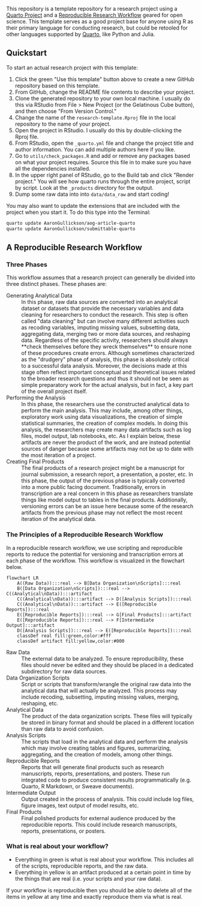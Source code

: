 
This repository is a template repository for a research project using a [Quarto Project](https://quarto.org/docs/projects/quarto-projects.html) and a [Reproducible Research Workflow](#a-reproducible-research-workflow) geared for open science. This template serves as a good project base for anyone using R as their primary language for conducting research, but could be retooled for other languages supported by [Quarto](https://quarto.org), like Python and Julia.

## Quickstart

To start an actual research project with this template:

1. Click the green "Use this template" button above to create a new GitHub repository based on this template.
2. From GitHub, change the README file contents to describe your project.
3. Clone the generated repository to your own local machine. I usually do this via RStudio from File > New Project (or the Gelatinous Cube button), and then choose "From Version Control."
4. Change the name of the `research-template.Rproj` file in the local repository to the name of your project.
5. Open the project in RStudio. I usually do this by double-clicking the Rproj file.
6. From RStudio, open the `_quarto.yml` file and change the project title and author information. You can add multiple authors here if you like.
7. Go to `utils/check_packages.R` and add or remove any packages based on what your project requires. Source this file in to make sure you have all the dependencies installed.
8. In the upper right panel of RStudio, go to the Build tab and click "Render project." You will see how quarto runs through the entire project, script by script. Look at the `_products` directory for the output.
9. Dump some raw data into into `data/data_raw` and start coding!

You may also want to update the extensions that are included with the project when you start it. To do this type into the Terminal:

```bash
quarto update AaronGullickson/aog-article-quarto
quarto update AaronGullickson/submittable-quarto
```

## A Reproducible Research Workflow

### Three Phases

This workflow assumes that a research project can generally be divided into three distinct phases. These phases are:

<dl>
  <dt>Generating Analytical Data</dt>
  <dd>In this phase, raw data sources are converted into an analytical dataset or datasets that provide the necessary variables and data cleaning for researchers to conduct the research. This step is often called "data cleaning" but can involve many different activities such as recoding variables, imputing missing values, subsetting data, aggregating data, merging two or more data sources, and reshaping data. Regardless of the specific activity, researchers should always **check themselves before they wreck themselves** to ensure none of these procedures create errors. 
 Although sometimes characterized as the "drudgery" phase of analysis, this phase is absolutely critical to a successful data analysis. Moreover, the decisions made at this stage often reflect important conceptual and theoretical issues related to the broader research questions and thus it should not be seen as simple preparatory work for the actual analysis, but in fact, a key part of the overall project itself.</dd>
    <dt>Performing the Analysis</dt>
    <dd>In this phase, the researchers use the constructed analytical data to perform the main analysis. This may include, among other things, exploratory work using data visualizations, the creation of simple statistical summaries, the creation of complex models. In doing this analysis, the researchers may create many data artifacts such as log files, model output, lab notebooks, etc. As I explain below, these artifacts are never the product of the work, and are instead potential sources of danger because some artifacts may not be up to date with the most iteration of a project.</dd>
    <dt>Creating Final Products</dt>
    <dd>The final products of a research project might be a manuscript for journal submission, a research report, a presentation, a poster, etc. In this phase, the output of the previous phase is typically converted into a more public facing document. Traditionally, errors in transcription are a real concern in this phase as researchers translate things like model output to tables in the final products. Additionally, versioning errors can be an issue here because some of the research artifacts from the previous phase may not reflect the most recent iteration of the analytical data.</dd>
</dl>

### The Principles of a Reproducible Research Workflow

In a reproducible research workflow, we use scripting and reproducible reports to reduce the potential for versioning and transcription errors at each phase of the workflow. This workflow is visualized in the flowchart below.

```mermaid
flowchart LR
    A((Raw Data)):::real --> B[Data Organization\nScripts]:::real
    B([Data Organization\nScripts]):::real --> C((Analytical\nData)):::artifact
    C((Analytical\nData)):::artifact --> D([Analysis Scripts]):::real
    C((Analytical\nData)):::artifact --> E([Reproducible Reports]):::real
    E([Reproducible Reports]):::real --> G[Final Products]:::artifact
    E([Reproducible Reports]):::real --> F[Intermediate Output]:::artifact
    D([Analysis Scripts]):::real --> E([Reproducible Reports]):::real
    classDef real fill:green,color:#fff
    classDef artifact fill:yellow,color:#000
```

<dl>
  <dt>Raw Data</dt>
  <dd>The external data to be analyzed. To ensure reproducibility, these files should never be edited and they should be placed in a dedicated subdirectory for raw data sources.</dd>
  <dt>Data Organization Scripts</dt>
  <dd>Script or scripts that transform/wrangle the original raw data into the analytical data that will actually be analyzed. This process may include recoding, subsetting, imputing missing values, merging, reshaping, etc.</dd>
  <dt>Analytical Data</dt>
  <dd>The product of the data organization scripts. These files will typically be stored in binary format and should be placed in a different location than raw data to avoid confusion.</dd>
  <dt>Analysis Scripts</dt>
  <dd>The scripts that load in the analytical data and perform the analysis which may involve creating tables and figures, summarizing, aggregating, and the creation of models, among other things.</dd>
  <dt>Reproducible Reports</dt>
  <dd>Reports that will generate final products such as research manuscripts, reports, presentations, and posters. These run integrated code to produce consistent results programmatically (e.g. Quarto, R Markdown, or Sweave documents).</dd>
  <dt>Intermediate Output</dt>
  <dd>Output created in the process of analysis. This could include log files, figure images, text output of model results, etc.</dd>
  <dt>Final Products</dt>
  <dd>Final polished products for external audience produced by the reproducible reports. This could include research manuscripts, reports, presentations, or posters.</dd>
</dl>

### What is real about your workflow?

- Everything in green is what is real about your workflow. This includes all of the scripts, reproducible reports, and the raw data.
- Everything in yellow is an artifact produced at a certain point in time by the things that are real (i.e. your scripts and your raw data). 

If your workflow is reproducible then you should be able to delete all of the items in yellow at any time and exactly reproduce them via what is real.